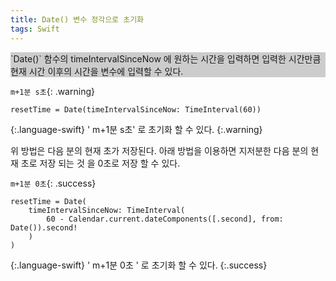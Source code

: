 ```yaml
---
title: Date() 변수 정각으로 초기화
tags: Swift
---
```

<div class="hero" style="background-color: #ccc;">
  <div class="hero__content">
    <!-- <h3>Date() 변수 정각으로 초기화</h3> -->
    <p>`Date()` 함수의 timeIntervalSinceNow 에 원하는 시간을 입력하면 입력한 시간만큼 현재 시간 이후의 시간을 변수에 입력할 수 있다.</p>
  </div>
</div>

`m+1분 s초`{: .warning}
~~~
resetTime = Date(timeIntervalSinceNow: TimeInterval(60))
~~~
{:.language-swift}
' m+1분 s초' 로 초기화 할 수 있다.
{:.warning}

위 방법은 다음 분의 현재 초가 저장된다.
아래 방법을 이용하면 지저분한 다음 분의 현재 초로 저장 되는 것 을 0초로 저장 할 수 있다.

`m+1분 0초`{: .success}
~~~
resetTime = Date(
    timeIntervalSinceNow: TimeInterval(
        60 - Calendar.current.dateComponents([.second], from: Date()).second!
    )
)
~~~
{:.language-swift}
' m+1분 0초 ' 로 초기화 할 수 있다.
{:.success}